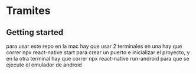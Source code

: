 # Tramites



## Getting started
para usar este repo en la mac hay que usar 2 terminales en una hay que correr
npx react-native start para crear un puerto e inicializar el proyecto, y en la
otra terminal hay que correr npx react-native run-android para que se ejecute 
el emulador de android